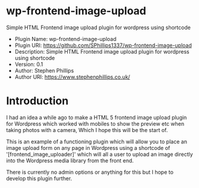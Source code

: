 # wp-frontend-image-upload
Simple HTML Frontend image upload plugin for wordpress using shortcode

* Plugin Name: wp-frontend-image-upload
* Plugin URI: https://github.com/SPhillips1337/wp-frontend-image-upload
* Description: Simple HTML Frontend image upload plugin for wordpress using shortcode
* Version: 0.1
* Author: Stephen Phillips
* Author URI: https://www.stephenphillips.co.uk/

Introduction
============
I had an idea a while ago to make a HTML 5 frontend image upload plugin for Wordpress which worked with mobiles to show the preview etc when taking photos with a camera, Which I hope this will be the start of.

This is an example of a functioning plugin which will allow you to place an image upload form on any page in Wordpress using a shortcode of '[frontend_image_uploader]' which will all a user to upload an image directly into the Wordpress media library from the front end.

There is currently no admin options or anything for this but I hope to develop this plugin further.
